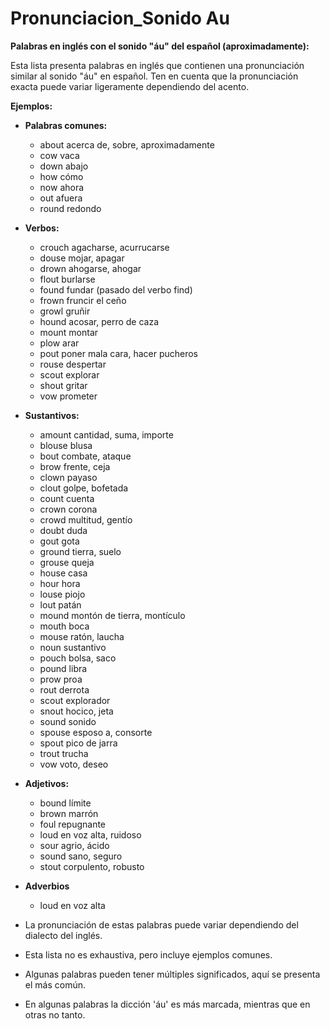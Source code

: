 # Pronunciacion_Sonido Au



**Palabras en inglés con el sonido "áu" del español (aproximadamente):**

Esta lista presenta palabras en inglés que contienen una pronunciación similar al sonido "áu" en español. Ten en cuenta que la pronunciación exacta puede variar ligeramente dependiendo del acento.

**Ejemplos:**

*   **Palabras comunes:**
    *   about    acerca de, sobre, aproximadamente
    *   cow    vaca
    *   down    abajo
    *   how    cómo
    *   now    ahora
    *   out    afuera
    *   round    redondo

*   **Verbos:**
    *   crouch    agacharse, acurrucarse
    *   douse    mojar, apagar
    *   drown    ahogarse, ahogar
    *   flout    burlarse
    *   found    fundar (pasado del verbo find)
    *   frown    fruncir el ceño
    *   growl    gruñir
    *   hound    acosar, perro de caza
    *   mount    montar
    *   plow    arar
    *   pout    poner mala cara, hacer pucheros
    *   rouse    despertar
    *   scout    explorar
    *   shout    gritar
    *   vow    prometer

*   **Sustantivos:**
    *   amount    cantidad, suma, importe
    *   blouse    blusa
    *   bout    combate, ataque
    *   brow    frente, ceja
    *   clown    payaso
    *   clout    golpe, bofetada
    *   count    cuenta
    *   crown    corona
    *   crowd    multitud, gentío
    *   doubt    duda
    *   gout    gota
    *   ground    tierra, suelo
    *   grouse    queja
    *   house    casa
    *   hour    hora
    *   louse    piojo
    *   lout    patán
    *   mound    montón de tierra, montículo
    *   mouth    boca
    *   mouse    ratón, laucha
    *   noun    sustantivo
    *   pouch    bolsa, saco
    *   pound    libra
    *   prow    proa
    *   rout    derrota
    *   scout    explorador
    *   snout    hocico, jeta
    *   sound    sonido
    *   spouse    esposo a, consorte
    *   spout    pico de jarra
    *   trout    trucha
    *   vow    voto, deseo

*   **Adjetivos:**
    *   bound    límite
    *   brown    marrón
    *   foul    repugnante
    *   loud    en voz alta, ruidoso
    *   sour    agrio, ácido
    *   sound    sano, seguro
    *   stout    corpulento, robusto

*   **Adverbios**
    *   loud    en voz alta



*   La pronunciación de estas palabras puede variar dependiendo del dialecto del inglés.
*   Esta lista no es exhaustiva, pero incluye ejemplos comunes.
*   Algunas palabras pueden tener múltiples significados, aquí se presenta el más común.
* En algunas palabras la dicción 'áu' es más marcada, mientras que en otras no tanto.

